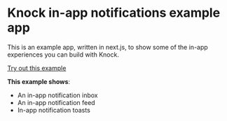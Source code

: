 # Knock in-app notifications example app

This is an example app, written in next.js, to show some of the in-app experiences you can build with Knock.

[Try out this example ](https://something)

**This example shows**:

- An in-app notification inbox
- An in-app notification feed
- In-app notification toasts
